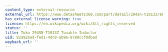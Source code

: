 ```yaml
---
content_type: external-resource
external_url: https://www.datasheets360.com/part/detail/294sn-t1013z/8832527263395133785/
has_external_license_warning: true
license: https://en.wikipedia.org/wiki/All_rights_reserved
status: ''
title: Toko 294SN-T1013Z Tunable Inductor
uid: 82a926ad-fed1-4dc8-ab9a-8780ccf0dbad
wayback_url: ''
---
```

